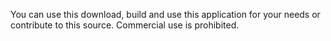 You can use this download, build and use this application for your needs or contribute to this source. Commercial use is prohibited.
